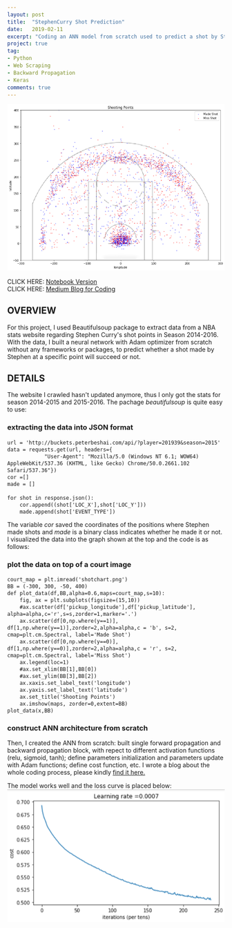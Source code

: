 ```yaml
---
layout: post
title:  "StephenCurry Shot Prediction"
date:   2019-02-11
excerpt: "Coding an ANN model from scratch used to predict a shot by Stephen as sucess or not"
project: true
tag:
- Python 
- Web Scraping
- Backward Propagation
- Keras
comments: true
---
```


![shots distribution](https://github.com/jeremite/jeremite.github.io/blob/master/assets/img/Post/curry1.png?raw=true) 

CLICK HERE:
[Notebook Version](https://github.com/jeremite/curry_shot/blob/master/stephen_shot.ipynb)<br>
CLICK HERE:
[Medium Blog for Coding](https://medium.com/deep-learning-construction/neural-network-build-from-scratch-without-frameworks-1-302dcfb46127)

## OVERVIEW
For this project, I used Beautifulsoup package to extract data from a NBA stats website regarding Stephen Curry's shot points in Season 2014-2016. With the data, I built a neural network with Adam optimizer from scratch without any frameworks or packages, to predict whether a shot made by Stephen at a specific point will succeed or not.

## DETAILS
The website I crawled hasn't updated anymore, thus I only got the stats for season 2014-2015 and 2015-2016. The pachage *beautifulsoup* is quite easy to use:
### extracting the data into JSON format
    url = 'http://buckets.peterbeshai.com/api/?player=201939&season=2015'
    data = requests.get(url, headers={
                "User-Agent": "Mozilla/5.0 (Windows NT 6.1; WOW64) AppleWebKit/537.36 (KHTML, like Gecko) Chrome/50.0.2661.102 Safari/537.36"})
    cor =[]    
    made = []

    for shot in response.json():
        cor.append((shot['LOC_X'],shot['LOC_Y']))
        made.append(shot['EVENT_TYPE'])
 
The variable *cor* saved the coordinates of the positions where Stephen made shots and *made* is a binary class indicates whether he made it or not. I visualized the data into the graph shown at the top and the code is as follows:

### plot the data on top of a court image
    court_map = plt.imread('shotchart.png')
    BB = (-300, 300, -50, 400)
    def plot_data(df,BB,alpha=0.6,maps=court_map,s=10):
        fig, ax = plt.subplots(figsize=(15,10))
        #ax.scatter(df['pickup_longitude'],df['pickup_latitude'], alpha=alpha,c='r',s=s,zorder=1,marker='.')
        ax.scatter(df[0,np.where(y==1)], df[1,np.where(y==1)],zorder=2,alpha=alpha,c = 'b', s=2, cmap=plt.cm.Spectral, label='Made Shot')
        ax.scatter(df[0,np.where(y==0)], df[1,np.where(y==0)],zorder=2,alpha=alpha,c = 'r', s=2, cmap=plt.cm.Spectral, label='Miss Shot')
        ax.legend(loc=1)
        #ax.set_xlim(BB[1],BB[0])
        #ax.set_ylim(BB[3],BB[2]) 
        ax.xaxis.set_label_text('longitude')
        ax.yaxis.set_label_text('latitude')
        ax.set_title('Shooting Points')
        ax.imshow(maps, zorder=0,extent=BB)
    plot_data(x,BB)
   
### construct ANN architecture from scratch
Then, I created the ANN from scratch: built single forward propagation and backward propagation block, with repect to different activation functions (relu, sigmoid, tanh); define parameters initialization and parameters update with Adam functions; define cost function, etc. I wrote a blog about the whole coding process, please kindly [find it here.](https://medium.com/deep-learning-construction/neural-network-build-from-scratch-without-frameworks-1-302dcfb46127)

The model works well and the loss curve is placed below:
![loss curve](https://github.com/jeremite/jeremite.github.io/blob/master/assets/img/Post/curry2.png?raw=true) 
